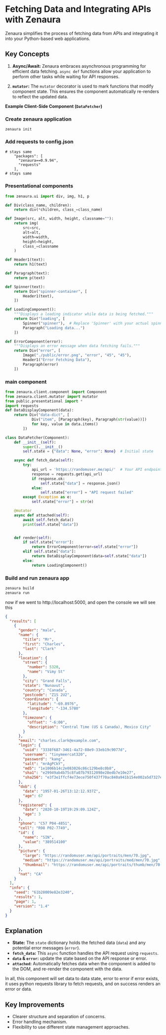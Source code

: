 # Fetching Data and Integrating APIs with Zenaura

Zenaura simplifies the process of fetching data from APIs and integrating it into your Python-based web applications.

## Key Concepts

1. **Async/Await:** Zenaura embraces asynchronous programming for efficient data fetching. `async def` functions allow your application to perform other tasks while waiting for API responses.

2. **`mutator`:** The `mutator` decorator is used to mark functions that modify component state. This ensures the component automatically re-renders to reflect the updated data.

**Example Client-Side Component (`DataFetcher`)**

### Create zenaura application

```
zenaura init
```

### Add requests to config.json

```
# stays same
    "packages": [
      "zenaura==0.9.94",
      "requests"
    ],
# stays same
```

### Presentational components

```Python
from zenaura.ui import div, img, h1, p

def Div(class_name, children):
    return div(*children, class_=class_name)

def Image(src, alt, width, height, classname=""):
    return img(
        src=src,
        alt=alt,
        width=width,
        height=height,
        class_=classname
    )

def Header1(text):
    return h1(text)

def Paragraph(text):
    return p(text)

def Spinner(text):
    return Div("spinner-container", [
        Header1(text),
    ])

def LoadingComponent():
    """Displays a loading indicator while data is being fetched."""
    return Div("loading", [
        Spinner("spinner"),  # Replace 'Spinner' with your actual spinner component
        Paragraph("Loading data...")
    ])

def ErrorComponent(error):
    """Displays an error message when data fetching fails."""
    return Div("error", [
        Image("./public/error.png", "error", "45", "45"),
        Header1("Error Fetching Data"),
        Paragraph(error)
    ])
```

### main component

```python
from zenaura.client.component import Component
from zenaura.client.mutator import mutator
from public.presentational import *
import requests
def DataDisplayComponent(data):
    return Div("data-dict", [
            Div("item", [Paragraph(key), Paragraph(str(value))])
            for key, value in data.items()
        ])

class DataFetcher(Component):
    def __init__(self):
        super().__init__()
        self.state = {"data": None, "error": None}  # Initial state

    async def fetch_data(self):
        try:
            api_url = 'https://randomuser.me/api/'  # Your API endpoint
            response = requests.get(api_url)
            if response.ok:
                self.state["data"] = response.json()
            else:
                self.state["error"] = "API request failed"
        except Exception as e:
            self.state["error"] = str(e)

    @mutator
    async def attached(self):
        await self.fetch_data()
        print(self.state["data"])


    def render(self):
        if self.state["error"]:
            return ErrorComponent(error=self.state["error"])
        elif self.state["data"]:
            return DataDisplayComponent(data=self.state["data"])
        else:
            return LoadingComponent()
```

### Build and run zenaura app

```Bash
zenaura build
zenaura run
```

now if we went to http://localhost:5000, and open the console we will see this

```JSON
{
  "results": [
    {
      "gender": "male",
      "name": {
        "title": "Mr",
        "first": "Charles",
        "last": "Clark"
      },
      "location": {
        "street": {
          "number": 5328,
          "name": "Vimy St"
        },
        "city": "Grand Falls",
        "state": "Nunavut",
        "country": "Canada",
        "postcode": "Z1S 2U2",
        "coordinates": {
          "latitude": "-69.8976",
          "longitude": "-134.5780"
        },
        "timezone": {
          "offset": "-6:00",
          "description": "Central Time (US & Canada), Mexico City"
        }
      },
      "email": "charles.clark@example.com",
      "login": {
        "uuid": "3338f687-3461-4a72-88e9-33eb19c9077d",
        "username": "tinymeercat320",
        "password": "kang",
        "salt": "mrAgPCkY",
        "md5": "1e1006b14c2e083026c86c129be8c0b8",
        "sha1": "e29949ab4b75c8fa07b79312098e28edb7e10e27",
        "sha256": "e3f3e1ffcf4e73ece750f437f70ac840a941b154e002a5d7327ee84111f59230"
      },
      "dob": {
        "date": "1957-01-26T13:12:12.937Z",
        "age": 67
      },
      "registered": {
        "date": "2020-10-19T19:29:09.124Z",
        "age": 3
      },
      "phone": "C57 P04-4851",
      "cell": "R98 P02-7749",
      "id": {
        "name": "SIN",
        "value": "389514100"
      },
      "picture": {
        "large": "https://randomuser.me/api/portraits/men/70.jpg",
        "medium": "https://randomuser.me/api/portraits/med/men/70.jpg",
        "thumbnail": "https://randomuser.me/api/portraits/thumb/men/70.jpg"
      },
      "nat": "CA"
    }
  ],
  "info": {
    "seed": "61b28009e82e3240",
    "results": 1,
    "page": 1,
    "version": "1.4"
  }
}

```

## Explanation

- **State:** The `state` dictionary holds the fetched data (`data`) and any potential error messages (`error`).
- **`fetch_data`:** This `async` function handles the API request using `requests`.
- **`data` & `error`:** update the state based on the API response or error.
- **`attached`:** Automatically fetches data when the component is added to the DOM, and re-render the component with the data.

In all, this component will set data to data state, error to error if error exists, it uses python requests library to fetch requests, and on success renders an error or data.

## Key Improvements

- Clearer structure and separation of concerns.
- Error handling mechanism.
- Flexibility to use different state management approaches.
